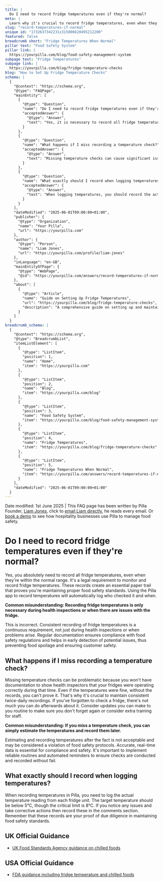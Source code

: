 ```yaml
---
title: |
  Do I need to record fridge temperatures even if they're normal?
meta: |
  Learn why it's crucial to record fridge temperatures, even when they're normal, and what to do if you miss a check.
slug: "record-temperatures-if-normal"
unique id: "1732637342231x315006620495212200"
featured: false
breadcrumb short: "Fridge Temperatures When Normal"
pillar text: "Food Safety System"
pillar link: |
  https://yourpilla.com/blog/food-safety-management-system
subpage text: "Fridge Temperatures"
subpage link: |
  https://yourpilla.com/blog/fridge-temperature-checks
blog: "How to Set Up Fridge Temperature Checks"
schema: |
  {
    "@context": "https://schema.org",
    "@type": "FAQPage",
    "mainEntity": [
      {
        "@type": "Question",
        "name": "Do I need to record fridge temperatures even if they're normal?",
        "acceptedAnswer": {
          "@type": "Answer",
          "text": "Yes, it is necessary to record all fridge temperatures, even when they are within the normal range. It is a legal requirement to monitor and record fridge temperatures to ensure that proper food safety standards are maintained. Using tools to automatically log who checked the temperature and when, like the Pilla app, provides an essential compliance data trail."
        }
      },
      {
        "@type": "Question",
        "name": "What happens if I miss recording a temperature check?",
        "acceptedAnswer": {
          "@type": "Answer",
          "text": "Missing temperature checks can cause significant issues as there would be no documentation to show that the fridges were operating correctly, which is crucial during health inspections. It is vital to maintain consistent twice-daily recordings to ensure compliance with food safety regulations. Implementing reliable routines and automated reminders can help ensure that these checks are not missed."
        }
      },
      {
        "@type": "Question",
        "name": "What exactly should I record when logging temperatures?",
        "acceptedAnswer": {
          "@type": "Answer",
          "text": "When logging temperatures, you should record the actual temperature reading from each fridge unit. Ensure that the temperature is below the safe threshold and note any issues or corrective actions taken. These records are proof of due diligence in maintaining food safety standards."
        }
      }
    ],
    "dateModified": "2025-06-01T09:00:00+01:00",
    "publisher": {
      "@type": "Organization",
      "name": "Your Pilla",
      "url": "https://yourpilla.com"
    },
    "author": {
      "@type": "Person",
      "name": "Liam Jones",
      "url": "https://yourpilla.com/profile/liam-jones"
    },
    "inLanguage": "en-GB",
    "mainEntityOfPage": {
      "@type": "WebPage",
      "@id": "https://yourpilla.com/answers/record-temperatures-if-normal"
    },
    "about": [
      {
        "@type": "Article",
        "name": "Guide on Setting Up Fridge Temperatures",
        "url": "https://yourpilla.com/blog/fridge-temperature-checks",
        "description": "A comprehensive guide on setting up and maintaining the correct fridge temperatures for food safety."
      }
    ]
  }
breadcrumb_schema: |
  {
    "@context": "https://schema.org",
    "@type": "BreadcrumbList",
    "itemListElement": [
      {
        "@type": "ListItem",
        "position": 1,
        "name": "Home",
        "item": "https://yourpilla.com"
      },
      {
        "@type": "ListItem",
        "position": 2,
        "name": "Blog",
        "item": "https://yourpilla.com/blog"
      },
      {
        "@type": "ListItem",
        "position": 3,
        "name": "Food Safety System",
        "item": "https://yourpilla.com/blog/food-safety-management-system"
      },
      {
        "@type": "ListItem",
        "position": 4,
        "name": "Fridge Temperatures",
        "item": "https://yourpilla.com/blog/fridge-temperature-checks"
      },
      {
        "@type": "ListItem",
        "position": 5,
        "name": "Fridge Temperatures When Normal",
        "item": "https://yourpilla.com/answers/record-temperatures-if-normal"
      }
    ],
    "dateModified": "2025-06-01T09:00:00+01:00"
  }
---
```


Date modified: 1st June 2025 | This FAQ page has been written by Pilla Founder, [Liam Jones](https://yourpilla.com/profile/liam-jones), click to [email Liam directly](https://mailto:liam@yourpilla.com/), he reads every email. Or [book a demo](https://calendly.com/pilla/demo) to see how hospitality businesses use Pilla to manage food safety.

# Do I need to record fridge temperatures even if they're normal?

Yes, you absolutely need to record all fridge temperatures, even when they're within the normal range. It's a legal requirement to monitor and record fridge temperatures. These records create an essential paper trail that proves you're maintaining proper food safety standards. Using the Pilla app to record temperatures will automatically log who checked it and when.

**Common misunderstanding: Recording fridge temperatures is only necessary during health inspections or when there are issues with the fridge.**

This is incorrect. Consistent recording of fridge temperatures is a continuous requirement, not just during health inspections or when problems arise. Regular documentation ensures compliance with food safety regulations and helps in early detection of potential issues, thus preventing food spoilage and ensuring customer safety.

## What happens if I miss recording a temperature check?

Missing temperature checks can be problematic because you won't have documentation to show health inspectors that your fridges were operating correctly during that time. Even if the temperatures were fine, without the records, you can't prove it. That's why it's crucial to maintain consistent twice-daily recordings. If you've forgotten to check a fridge, there's not much you can do afterwards about it. Consider updates you can make to you routine to make sure you don't forget again or consider extra training for staff.

**Common misunderstanding: If you miss a temperature check, you can simply estimate the temperatures and record them later.**

Estimating and recording temperatures after the fact is not acceptable and may be considered a violation of food safety protocols. Accurate, real-time data is essential for compliance and safety. It's important to implement reliable routines and automated reminders to ensure checks are conducted and recorded without fail.

## What exactly should I record when logging temperatures?

When recording temperatures in Pilla, you need to log the actual temperature reading from each fridge unit. The target temperature should be below 5°C, though the critical limit is 8°C. If you notice any issues and take corrective actions then record these in the comments section. Remember that these records are your proof of due diligence in maintaining food safety standards.

## UK Official Guidance

-   [UK Food Standards Agency guidance on chilled foods](https://www.food.gov.uk/safety-hygiene/how-to-chill-freeze-and-defrost-food-safely)

## USA Official Guidance

-   [FDA guidance including fridge temperature and chilled foods](https://www.fda.gov/consumers/consumer-updates/are-you-storing-food-safely)